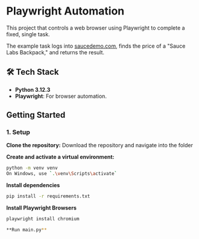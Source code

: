 # Playwright Automation 

This project that controls a web browser using Playwright to complete a fixed, single task.

The example task logs into [saucedemo.com](https://www.saucedemo.com/), finds the price of a "Sauce Labs Backpack," and returns the result.


## 🛠️ Tech Stack

* **Python 3.12.3**
* **Playwright**: For browser automation.


## Getting Started

### 1. Setup

**Clone the repository:**
Download the repository and navigate into the folder



**Create and activate a virtual environment:**
```bash
python -m venv venv
On Windows, use `.\venv\Scripts\activate`
```

**Install dependencies**
```bash
pip install -r requirements.txt
```

**Install Playwright Browsers**
```bash
playwright install chromium
```

```bash
**Run main.py**
```